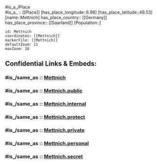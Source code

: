 ﻿---
confidential: public
isDeleted: false
location:
- 49.53
- 6.98
mapmarker: city
mapzoom:
- 7
- 12
SpocWebEntityId: 32446
tags:
- geo/City
type: City
---

#is_a_/Place  
#is_a_ :: [[Place]] 
[has_place_longitude::6.98] 
[has_place_latitude::49.53] 
[name::Mettnich] 
has_place_country:: [[Germany]]  
has_place_province:: [[Saarland]] 
[Population::] 



```leaflet
id: Mettnich
coordinates: [[Mettnich]] 
markerFile: [[Mettnich]] 
defaultZoom: 11 
maxZoom: 18
```


## Confidential Links & Embeds: 

### #is_/same_as :: [Mettnich](/_Standards/Earth/Continent/Europe/Europe~Central/Germany/Germany~West/Saarland/counties~Saarland/St.Wendel/cities~St.Wendel/Nonnweiler/Mettnich.md) 

### #is_/same_as :: [Mettnich.public](/_public/Earth/Continent/Europe/Europe~Central/Germany/Germany~West/Saarland/counties~Saarland/St.Wendel/cities~St.Wendel/Nonnweiler/Mettnich.public.md) 

### #is_/same_as :: [Mettnich.internal](/_internal/Earth/Continent/Europe/Europe~Central/Germany/Germany~West/Saarland/counties~Saarland/St.Wendel/cities~St.Wendel/Nonnweiler/Mettnich.internal.md) 

### #is_/same_as :: [Mettnich.protect](/_protect/Earth/Continent/Europe/Europe~Central/Germany/Germany~West/Saarland/counties~Saarland/St.Wendel/cities~St.Wendel/Nonnweiler/Mettnich.protect.md) 

### #is_/same_as :: [Mettnich.private](/_private/Earth/Continent/Europe/Europe~Central/Germany/Germany~West/Saarland/counties~Saarland/St.Wendel/cities~St.Wendel/Nonnweiler/Mettnich.private.md) 

### #is_/same_as :: [Mettnich.personal](/_personal/Earth/Continent/Europe/Europe~Central/Germany/Germany~West/Saarland/counties~Saarland/St.Wendel/cities~St.Wendel/Nonnweiler/Mettnich.personal.md) 

### #is_/same_as :: [Mettnich.secret](/_secret/Earth/Continent/Europe/Europe~Central/Germany/Germany~West/Saarland/counties~Saarland/St.Wendel/cities~St.Wendel/Nonnweiler/Mettnich.secret.md)

